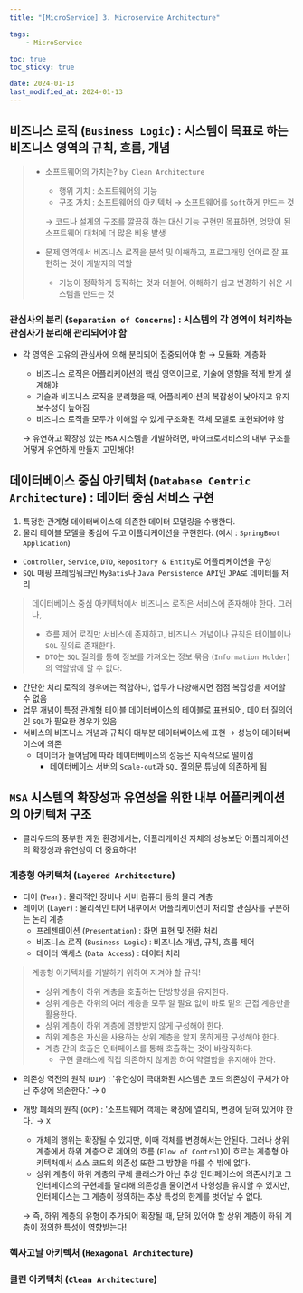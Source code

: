 ```yaml
---
title: "[MicroService] 3. Microservice Architecture"

tags:
    - MicroService

toc: true
toc_sticky: true

date: 2024-01-13
last_modified_at: 2024-01-13
---
```


## 비즈니스 로직 (```Business Logic```) : 시스템이 목표로 하는 비즈니스 영역의 규칙, 흐름, 개념

> - 소프트웨어의 가치는? ```by Clean Architecture```
>   - 행위 기치 : 소프트웨어의 기능
>   - 구조 가치 : 소프트웨어의 아키텍처 → 소프트웨어를 ```Soft```하게 만드는 것
>
>   → 코드나 설계의 구조를 깔끔히 하는 대신 기능 구현만 목표하면, 엉망이 된 소프트웨어 대처에 더 많은 비용 발생
> 
> - 문제 영역에서 비즈니스 로직을 분석 및 이해하고, 프로그래밍 언어로 잘 표현하는 것이 개발자의 역할
>   - 기능이 정확하게 동작하는 것과 더불어, 이해하기 쉽고 변경하기 쉬운 시스템을 만드는 것

### 관심사의 분리 (```Separation of Concerns```) : 시스템의 각 영역이 처리하는 관심사가 분리해 관리되어야 함

- 각 영역은 고유의 관심사에 의해 분리되어 집중되어야 함 → 모듈화, 계층화
  - 비즈니스 로직은 어플리케이션의 핵심 영역이므로, 기술에 영향을 적게 받게 설계해야
  - 기술과 비즈니스 로직을 분리했을 때, 어플리케이션의 복잡성이 낮아지고 유지보수성이 높아짐
  - 비즈니스 로직을 모두가 이해할 수 있게 구조화된 객체 모델로 표현되어야 함

  → 유연하고 확장성 있는 ```MSA``` 시스템을 개발하려면, 마이크로서비스의 내부 구조를 어떻게 유연하게 만들지 고민해야!

## 데이터베이스 중심 아키텍처 (```Database Centric Architecture```) : 데이터 중심 서비스 구현

1. 특정한 관계형 데이터베이스에 의존한 데이터 모델링을 수행한다.
2. 물리 테이블 모델을 중심에 두고 어플리케이션을 구현한다. (예시 : ```SpringBoot Application```)
  - ```Controller```, ```Service```, ```DTO```, ```Repository & Entity```로 어플리케이션을 구성
  - ```SQL``` 매핑 프레임워크인 ```MyBatis```나 ```Java Persistence API```인 ```JPA```로 데이터를 처리

> 데이터베이스 중심 아키텍처에서 비즈니스 로직은 서비스에 존재해야 한다. 그러나,
>
> - 흐름 제어 로직만 서비스에 존재하고, 비즈니스 개념이나 규칙은 테이블이나 ```SQL``` 질의로 존재한다.
> - ```DTO```는 ```SQL``` 질의를 통해 정보를 가져오는 정보 묶음 (```Information Holder```)의 역할밖에 할 수 없다.
>

- 간단한 처리 로직의 경우에는 적합하나, 업무가 다양해지면 점점 복잡성을 제어할 수 없음
- 업무 개념이 특정 관계형 테이블 데이터베이스의 테이블로 표현되어, 데이터 질의어인 ```SQL```가 필요한 경우가 있음
- 서비스의 비즈니스 개념과 규칙이 대부분 데이터베이스에 표현 → 성능이 데이터베이스에 의존
  - 데이터가 늘어남에 따라 데이터베이스의 성능은 지속적으로 떨이짐
    - 데이터베이스 서버의 ```Scale-out```과 ```SQL``` 질의문 튜닝에 의존하게 됨

## ```MSA``` 시스템의 확장성과 유연성을 위한 내부 어플리케이션의 아키텍처 구조

- 클라우드의 풍부한 자원 환경에서는, 어플리케이션 자체의 성능보단 어플리케이션의 확장성과 유연성이 더 중요하다!

### 계층형 아키텍처 (```Layered Architecture```)

- 티어 (```Tear```) : 물리적인 장비나 서버 컴퓨터 등의 물리 계층
- 레이어 (```Layer```) : 물리적인 티어 내부에서 어플리케이션이 처리할 관심사를 구분하는 논리 계층
  - 프레젠테이션 (```Presentation```) : 화면 표현 및 전환 처리
  - 비즈니스 로직 (```Business Logic```) : 비즈니스 개념, 규칙, 흐름 제어
  - 데이터 액세스 (```Data Access```) : 데이터 처리

> 계층형 아키텍처를 개발하기 위하여 지켜야 할 규칙!
>
> - 상위 계층이 하위 계층을 호출하는 단방향성을 유지한다.
> - 상위 계층은 하위의 여러 계층을 모두 알 필요 없이 바로 밑의 근접 계층만을 활용한다.
> - 상위 계층이 하위 계층에 영향받지 않게 구성해야 한다.
> - 하위 계층은 자신을 사용하는 상위 계층을 알지 못하게끔 구성해야 한다.
> - 계층 간의 호출은 인터페이스를 통해 호출하는 것이 바람직하다.
>   - 구현 클래스에 직접 의존하지 않게끔 하여 약결합을 유지해야 한다.

- 의존성 역전의 원칙 (```DIP```) : '유연성이 극대화된 시스템은 코드 의존성이 구체가 아닌 추상에 의존한다.' → ```O```
- 개방 폐쇄의 원칙 (```OCP```) : '소프트웨어 객체는 확장에 열리되, 변경에 닫혀 있어야 한다.' → ```X```
  - 개체의 행위는 확장될 수 있지만, 이때 객체를 변경해서는 안된다. 그러나 상위 계층에서 하위 계층으로 제어의 흐름 (```Flow of Control```)이 흐르는 계층형 아키텍처에서 소스 코드의 의존성 또한 그 방향을 따를 수 밖에 없다.
  - 상위 계층이 하위 계층의 구체 클래스가 아닌 추상 인터페이스에 의존시키고 그 인터페이스의 구현체를 달리해 의존성을 줄이면서 다형성을 유지할 수 있지만, 인터페이스는 그 계층이 정의하는 추상 특성의 한계를 벗어날 수 없다.
  
  → 즉, 하위 계층의 유형이 추가되어 확장될 때, 닫혀 있어야 할 상위 계층이 하위 계층이 정의한 특성이 영향받는다!

### 헥사고날 아키텍처 (```Hexagonal Architecture```)



### 클린 아키텍처 (```Clean Architecture```)

